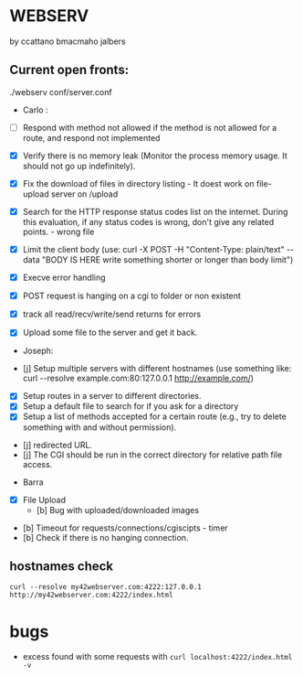 # WEBSERV
 by ccattano bmacmaho jalbers

## Current open fronts:

./webserv conf/server.conf

* Carlo :

- [ ] Respond with method not allowed if the method is not allowed for a route, and respond not implemented 

- [X] Verify there is no memory leak (Monitor the process memory usage. It should not go up indefinitely).
- [X] Fix the download of files in directory listing 
        - It doest work on file-upload server on /upload

- [X] Search for the HTTP response status codes list on the internet. During this evaluation, if any status codes is wrong, don't give any related points.
        - wrong file 
- [X] Limit the client body (use: curl -X POST -H "Content-Type: plain/text" --data "BODY IS HERE write something shorter or longer than body limit")
- [X] Execve error handling
- [X] POST  request is hanging on a cgi to folder or non existent
- [X] track all read/recv/write/send returns for errors
- [X] Upload some file to the server and get it back.


* Joseph:

- [j] Setup multiple servers with different hostnames (use something like: curl --resolve example.com:80:127.0.0.1 http://example.com/)

- [X] Setup routes in a server to different directories.
- [X] Setup a default file to search for if you ask for a directory
- [X] Setup a list of methods accepted for a certain route (e.g., try to delete something with and without permission).
- [j] redirected URL.
- [j] The CGI should be run in the correct directory for relative path file access.

* Barra
- [X] File Upload
    - [b] Bug with uploaded/downloaded images
- [b] Timeout for requests/connections/cgiscipts - timer
- [b] Check if there is no hanging connection.



## hostnames check 
```shell
curl --resolve my42webserver.com:4222:127.0.0.1 http://my42webserver.com:4222/index.html
```

# bugs
- excess found with some requests with ```curl localhost:4222/index.html -v```


